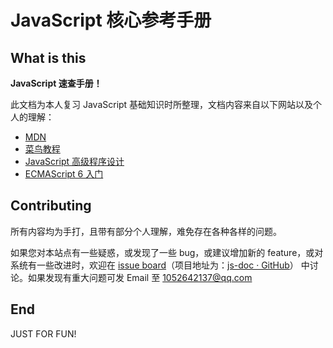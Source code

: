 # JavaScript 核心参考手册 

## What is this

**JavaScript 速查手册！**

此文档为本人复习 JavaScript 基础知识时所整理，文档内容来自以下网站以及个人的理解：
+ [MDN](https://developer.mozilla.org/zh-CN/docs/Web/JavaScript)
+ [菜鸟教程](http://www.runoob.com/js/js-tutorial.html)
+ [JavaScript 高级程序设计](https://book.douban.com/subject/10546125/)
+ [ECMAScript 6 入门](http://es6.ruanyifeng.com/)

## Contributing

所有内容均为手打，且带有部分个人理解，难免存在各种各样的问题。

如果您对本站点有一些疑惑，或发现了一些 bug，或建议增加新的 feature，或对系统有一些改进时，欢迎在 [issue board](https://github.com/wencaizhang/js-doc/issues)（项目地址为：[js-doc · GitHub](https://github.com/wencaizhang/js-doc)） 中讨论。如果发现有重大问题可发 Email 至 <a href="mailto:1052642137@qq.com">1052642137@qq.com</a>

## End

JUST FOR FUN!
